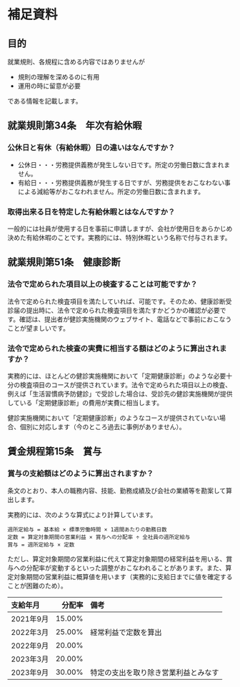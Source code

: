 # 補足資料

## 目的

就業規則、各規程に含める内容ではありませんが

- 規則の理解を深めるのに有用
- 運用の時に留意が必要

である情報を記載します。

## 就業規則第34条　年次有給休暇

### 公休日と有休（有給休暇）日の違いはなんですか？

- 公休日・・・労務提供義務が発生しない日です。所定の労働日数に含まれません。
- 有給日・・・労務提供義務が発生する日ですが、労務提供をおこなわない事による減給等がおこなわれません。所定の労働日数に含まれます。

### 取得出来る日を特定した有給休暇とはなんですか？

一般的には社員が使用する日を事前に申請しますが、会社が使用日をあらかじめ決めた有給休暇のことです。実務的には、特別休暇という名称で付与されます。

## 就業規則第51条　健康診断

### 法令で定められた項目以上の検査することは可能ですか？

法令で定められた検査項目を満たしていれば、可能です。そのため、健康診断受診届の提出時に、法令で定められた検査項目を満たすかどうかの確認が必要です。確認は、提出者が健診実施機関のウェブサイト、電話などで事前におこなうことが望ましいです。

### 法令で定められた検査の実費に相当する額はどのように算出されますか？

実務的には、ほとんどの健診実施機関において「定期健康診断」のような必要十分の検査項目のコースが提供されています。法令で定められた項目以上の検査、例えば「生活習慣病予防健診」で受診した場合は、受診先の健診実施機関が提供している「定期健康診断」の費用が実費に相当します。

健診実施機関において「定期健康診断」のようなコースが提供されていない場合、個別に対応します（今のところ過去に事例がありません）。

## 賃金規程第15条　賞与

### 賞与の支給額はどのように算出されますか？

条文のとおり、本人の職務内容、技能、勤務成績及び会社の業績等を勘案して算出します。

実務的には、次のような算式により計算しています。

```
週所定給与 = 基本給 × 標準労働時間 × 1週間あたりの勤務日数
定数 = 算定対象期間の営業利益 × 賞与への分配率 ÷ 全社員の週所定給与
賞与 = 週所定給与 × 定数
```

ただし、算定対象期間の営業利益に代えて算定対象期間の経常利益を用いる、賞与への分配率が変動するといった調整がおこなわれることがあります。また、算定対象期間の営業利益に概算値を用います（実務的に支給日までに値を確定することが困難のため）。

| 支給年月  | 分配率 | 備考                 |
| :-------- | -----: | :------------------- |
| 2021年9月 | 15.00% |                      |
| 2022年3月 | 25.00% | 経常利益で定数を算出 |
| 2022年9月 | 20.00% |                      |
| 2023年3月 | 20.00% |                      |
| 2023年9月 | 30.00% | 特定の支出を取り除き営業利益とみなす |

